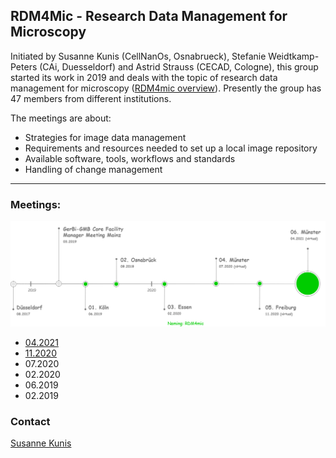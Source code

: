 ## RDM4Mic - Research Data Management for Microscopy

Initiated by Susanne Kunis (CellNanOs, Osnabrueck), Stefanie Weidtkamp-Peters (CAi, Duesseldorf) and Astrid Strauss (CECAD, Cologne), this group started its work in 2019 and deals with the topic of research data management for microscopy ([RDM4mic overview](https://github.com/German-BioImaging/RDM4mic/blob/master/presentations/RDM4mic.pdf)). Presently the group has 47 members from different institutions.

The meetings are about:

- Strategies for image data management
- Requirements and resources needed to set up a local image repository
- Available software, tools, workflows and standards
- Handling of change management

---

### Meetings:


 <img src="./assets/RDM4mic_meetings.png" width="800">


- [04.2021](https://github.com/German-BioImaging/RDM4mic/tree/master/meetings/2021-04)
- [11.2020](https://github.com/German-BioImaging/RDM4mic/tree/master/meetings/2020-11)
- 07.2020
- 02.2020
- 06.2019
- 02.2019


### Contact
[Susanne Kunis](<sukunis@uos.de>)
